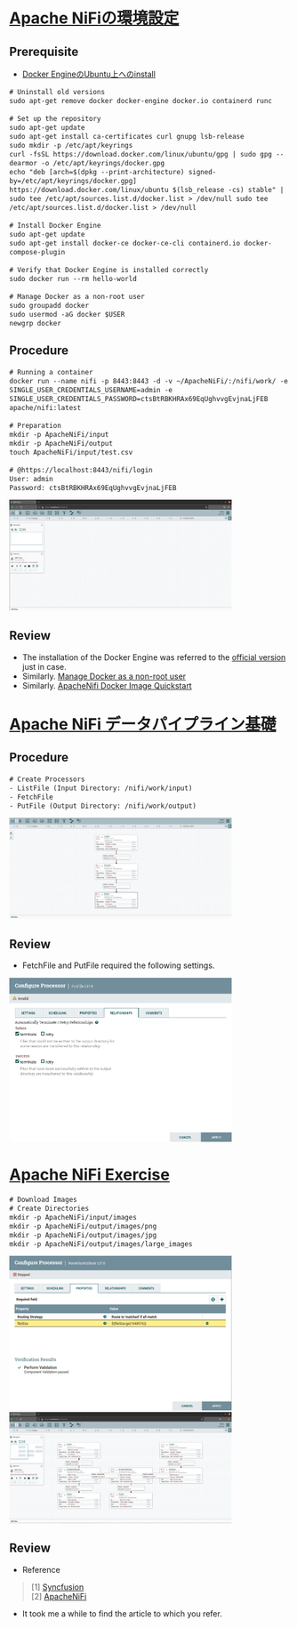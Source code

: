# [Apache NiFiの環境設定](https://avinton.com/academy/apache-nifi-preferences/)
## Prerequisite
- [Docker EngineのUbuntu上へのinstall](https://avinton.com/academy/installing-docker-engine-on-ubuntu/)
```
# Uninstall old versions
sudo apt-get remove docker docker-engine docker.io containerd runc

# Set up the repository
sudo apt-get update
sudo apt-get install ca-certificates curl gnupg lsb-release
sudo mkdir -p /etc/apt/keyrings
curl -fsSL https://download.docker.com/linux/ubuntu/gpg | sudo gpg --dearmor -o /etc/apt/keyrings/docker.gpg
echo "deb [arch=$(dpkg --print-architecture) signed-by=/etc/apt/keyrings/docker.gpg] https://download.docker.com/linux/ubuntu $(lsb_release -cs) stable" | sudo tee /etc/apt/sources.list.d/docker.list > /dev/null sudo tee /etc/apt/sources.list.d/docker.list > /dev/null

# Install Docker Engine
sudo apt-get update
sudo apt-get install docker-ce docker-ce-cli containerd.io docker-compose-plugin

# Verify that Docker Engine is installed correctly
sudo docker run --rm hello-world

# Manage Docker as a non-root user
sudo groupadd docker
sudo usermod -aG docker $USER
newgrp docker 
```

## Procedure
```
# Running a container
docker run --name nifi -p 8443:8443 -d -v ~/ApacheNiFi/:/nifi/work/ -e SINGLE_USER_CREDENTIALS_USERNAME=admin -e SINGLE_USER_CREDENTIALS_PASSWORD=ctsBtRBKHRAx69EqUghvvgEvjnaLjFEB apache/nifi:latest

# Preparation
mkdir -p ApacheNiFi/input
mkdir -p ApacheNiFi/output
touch ApacheNiFi/input/test.csv

# @https://localhost:8443/nifi/login
User: admin
Password: ctsBtRBKHRAx69EqUghvvgEvjnaLjFEB
```
<img src="apachenifi.png" width="400">


## Review
- The installation of the Docker Engine was referred to the [official version](https://docs.docker.com/engine/install/ubuntu/) just in case.
- Similarly. [Manage Docker as a non-root user](https://docs.docker.com/engine/install/linux-postinstall/)
- Similarly. [ApacheNifi Docker Image Quickstart](https://hub.docker.com/r/apache/nifi/)

# [Apache NiFi データパイプライン基礎](https://avinton.com/academy/apache-nifi-data-pipeline-basics/)

## Procedure
```
# Create Processors
- ListFile (Input Directory: /nifi/work/input)
- FetchFile
- PutFile (Output Directory: /nifi/work/output)
```
<img src="apachenifi_processor.png" width="400">


## Review
- FetchFile and PutFile required the following settings.

<img src="processor_relationship.png" width="400">

# [Apache NiFi Exercise](https://avinton.com/academy/apache-nifi-exercise/)
```
# Download Images
# Create Directories
mkdir -p ApacheNiFi/input/images
mkdir -p ApacheNiFi/output/images/png
mkdir -p ApacheNiFi/output/images/jpg
mkdir -p ApacheNiFi/output/images/large_images
```
<img src="processor_property.png" width="400">

<img src="apachenifi_exercise.png" width="400">

## Review
- Reference  
> [1] [Syncfusion](https://help.syncfusion.com/data-integration/processors/routeonattribute)  
> [2] [ApacheNiFi](https://nifi.apache.org/docs/nifi-docs/html/expression-language-guide.html)

- It took me a while to find the article to which you refer.